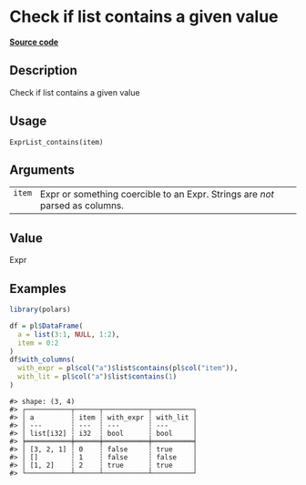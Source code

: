 

# Check if list contains a given value

[**Source code**](https://github.com/pola-rs/r-polars/tree/d562252dbb77de7e06ca3e6150d74a2c709763bc/R/expr__list.R#L237)

## Description

Check if list contains a given value

## Usage

<pre><code class='language-R'>ExprList_contains(item)
</code></pre>

## Arguments

<table>
<tr>
<td style="white-space: nowrap; font-family: monospace; vertical-align: top">
<code id="ExprList_contains_:_item">item</code>
</td>
<td>
Expr or something coercible to an Expr. Strings are <em>not</em> parsed
as columns.
</td>
</tr>
</table>

## Value

Expr

## Examples

``` r
library(polars)

df = pl$DataFrame(
  a = list(3:1, NULL, 1:2),
  item = 0:2
)
df$with_columns(
  with_expr = pl$col("a")$list$contains(pl$col("item")),
  with_lit = pl$col("a")$list$contains(1)
)
```

    #> shape: (3, 4)
    #> ┌───────────┬──────┬───────────┬──────────┐
    #> │ a         ┆ item ┆ with_expr ┆ with_lit │
    #> │ ---       ┆ ---  ┆ ---       ┆ ---      │
    #> │ list[i32] ┆ i32  ┆ bool      ┆ bool     │
    #> ╞═══════════╪══════╪═══════════╪══════════╡
    #> │ [3, 2, 1] ┆ 0    ┆ false     ┆ true     │
    #> │ []        ┆ 1    ┆ false     ┆ false    │
    #> │ [1, 2]    ┆ 2    ┆ true      ┆ true     │
    #> └───────────┴──────┴───────────┴──────────┘
